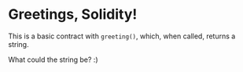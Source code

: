 # Greetings, Solidity!

This is a basic contract with ```greeting()```, which, when called, returns a string.  

What could the string be? :)
